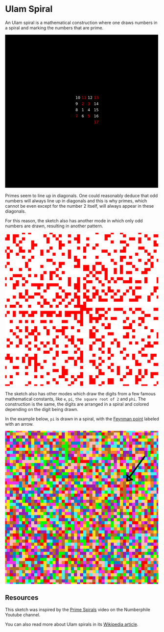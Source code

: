 # Ulam Spiral

An Ulam spiral is a mathematical construction where one draws numbers in a spiral and marking the numbers that are prime. 

![Ulam Spiral being drawn](example1.png)

Primes seem to line up in diagonals. One could reasonably deduce that odd numbers will always line up in diagonals and this is why primes, which cannot be even except for the number 2 itself, will always appear in these diagonals.

For this reason, the sketch also has another mode in which only odd numbers are drawn, resulting in another pattern.

![Ulam Spiral with only odd numbers](example2.png)

The sketch also has other modes which draw the digits from a few famous mathematical constants, like `e`, `pi`, `the square root of 2` and `phi`. The construction is the same, the digits are arranged in a spiral and colored depending on the digit being drawn.

In the example below, `pi` is drawn in a spiral, with the [Feynman point](https://en.wikipedia.org/wiki/Six_nines_in_pi) labeled with an arrow.

![Ulam Spiral with Pi](example3.png)
## Resources

This sketch was inspired by the [Prime Spirals](https://www.youtube.com/watch?v=iFuR97YcSLM) video on the Numberphile Youtube channel.

You can also read more about Ulam spirals in its [Wikipedia article](https://en.wikipedia.org/wiki/Ulam_spiral).